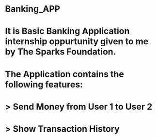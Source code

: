 # Banking_APP

# It is Basic Banking Application internship oppurtunity given to me by The Sparks Foundation.

# The Application contains the following features:
# > Send Money from User 1 to User 2
# > Show Transaction History
